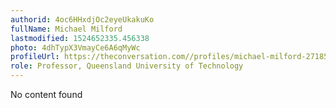```yaml
---
authorid: 4oc6HHxdjOc2eyeUkakuKo
fullName: Michael Milford
lastmodified: 1524652335.456338
photo: 4dhTypX3VmayCe6A6qMyWc
profileUrl: https://theconversation.com//profiles/michael-milford-271854
role: Professor, Queensland University of Technology
---
```

No content found